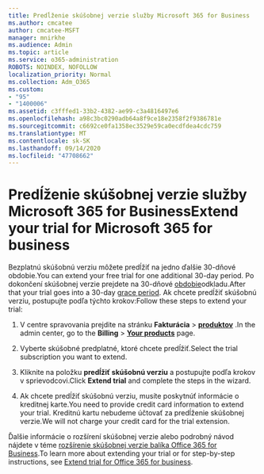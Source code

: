 ```yaml
---
title: Predĺženie skúšobnej verzie služby Microsoft 365 for Business
ms.author: cmcatee
author: cmcatee-MSFT
manager: mnirkhe
ms.audience: Admin
ms.topic: article
ms.service: o365-administration
ROBOTS: NOINDEX, NOFOLLOW
localization_priority: Normal
ms.collection: Adm_O365
ms.custom:
- "95"
- "1400006"
ms.assetid: c3fffed1-33b2-4382-ae99-c3a4816497e6
ms.openlocfilehash: a98c3bc0290adb64a8f9ce18e2358f2f9386781e
ms.sourcegitcommit: c6692ce0fa1358ec3529e59ca0ecdfdea4cdc759
ms.translationtype: MT
ms.contentlocale: sk-SK
ms.lasthandoff: 09/14/2020
ms.locfileid: "47708662"
---
```

# <a name="extend-your-trial-for-microsoft-365-for-business"></a><span data-ttu-id="3e5cb-102">Predĺženie skúšobnej verzie služby Microsoft 365 for Business</span><span class="sxs-lookup"><span data-stu-id="3e5cb-102">Extend your trial for Microsoft 365 for business</span></span>

<span data-ttu-id="3e5cb-103">Bezplatnú skúšobnú verziu môžete predĺžiť na jedno ďalšie 30-dňové obdobie.</span><span class="sxs-lookup"><span data-stu-id="3e5cb-103">You can extend your free trial for one additional 30-day period.</span></span> <span data-ttu-id="3e5cb-104">Po dokončení skúšobnej verzie prejdete na 30-dňové [obdobie](https://docs.microsoft.com/alchemyinsights/grace-period-for-microsoft-365-free-trial)odkladu.</span><span class="sxs-lookup"><span data-stu-id="3e5cb-104">After that your trial goes into a 30-day [grace period](https://docs.microsoft.com/alchemyinsights/grace-period-for-microsoft-365-free-trial).</span></span> <span data-ttu-id="3e5cb-105">Ak chcete predĺžiť skúšobnú verziu, postupujte podľa týchto krokov:</span><span class="sxs-lookup"><span data-stu-id="3e5cb-105">Follow these steps to extend your trial:</span></span>
  
1. <span data-ttu-id="3e5cb-106">V centre spravovania prejdite na stránku **Fakturácia** \> **[produktov](https://go.microsoft.com/fwlink/p/?linkid=842054)** .</span><span class="sxs-lookup"><span data-stu-id="3e5cb-106">In the admin center, go to the **Billing** \> **[Your products](https://go.microsoft.com/fwlink/p/?linkid=842054)** page.</span></span>

2. <span data-ttu-id="3e5cb-107">Vyberte skúšobné predplatné, ktoré chcete predĺžiť.</span><span class="sxs-lookup"><span data-stu-id="3e5cb-107">Select the trial subscription you want to extend.</span></span>

3. <span data-ttu-id="3e5cb-108">Kliknite na položku **predĺžiť skúšobnú verziu** a postupujte podľa krokov v sprievodcovi.</span><span class="sxs-lookup"><span data-stu-id="3e5cb-108">Click **Extend trial** and complete the steps in the wizard.</span></span>

4. <span data-ttu-id="3e5cb-109">Ak chcete predĺžiť skúšobnú verziu, musíte poskytnúť informácie o kreditnej karte.</span><span class="sxs-lookup"><span data-stu-id="3e5cb-109">You need to provide credit card information to extend your trial.</span></span> <span data-ttu-id="3e5cb-110">Kreditnú kartu nebudeme účtovať za predĺženie skúšobnej verzie.</span><span class="sxs-lookup"><span data-stu-id="3e5cb-110">We will not charge your credit card for the trial extension.</span></span>

<span data-ttu-id="3e5cb-111">Ďalšie informácie o rozšírení skúšobnej verzie alebo podrobný návod nájdete v téme [rozšírenie skúšobnej verzie balíka Office 365 for Business](https://docs.microsoft.com/microsoft-365/commerce/extend-your-trial).</span><span class="sxs-lookup"><span data-stu-id="3e5cb-111">To learn more about extending your trial or for step-by-step instructions, see [Extend trial for Office 365 for business](https://docs.microsoft.com/microsoft-365/commerce/extend-your-trial).</span></span>

